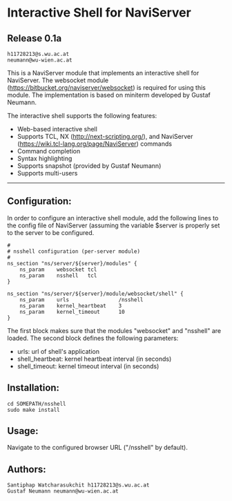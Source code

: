 Interactive Shell for NaviServer
=========================
Release 0.1a
-----------

    h11728213@s.wu.ac.at
    neumann@wu-wien.ac.at

This is a NaviServer module that implements an interactive shell for
NaviServer. The websocket module
(https://bitbucket.org/naviserver/websocket) is required for using
this module. The implementation is based on miniterm developed by Gustaf Neumann.

The interactive shell supports the following features:

* Web-based interactive shell
* Supports TCL, NX (http://next-scripting.org/),
  and NaviServer (https://wiki.tcl-lang.org/page/NaviServer) commands
* Command completion
* Syntax highlighting
* Supports snapshot (provided by Gustaf Neumann)
* Supports multi-users

***

Configuration:
--------------

In order to configure an interactive shell module, add the following
lines to the config file of NaviServer (assuming the variable $server
is properly set to the server to be configured.

    #
    # nsshell configuration (per-server module)
    #
    ns_section "ns/server/${server}/modules" {
        ns_param    websocket tcl
        ns_param    nsshell   tcl
    }
    
    ns_section "ns/server/${server}/module/websocket/shell" {
        ns_param    urls                /nsshell
        ns_param    kernel_heartbeat    3
        ns_param    kernel_timeout      10
    }

The first block makes sure that the modules "websocket" and "nsshell"
are loaded. The second block defines the following parameters:

* urls: url of shell's application
* shell_heartbeat: kernel heartbeat interval (in seconds)
* shell_timeout: kernel timeout interval (in seconds)



Installation:
-------------

    cd SOMEPATH/nsshell
    sudo make install

Usage:
------

Navigate to the configured browser URL ("/nsshell" by default).

Authors:
--------

    Santiphap Watcharasukchit h11728213@s.wu.ac.at
    Gustaf Neumann neumann@wu-wien.ac.at
